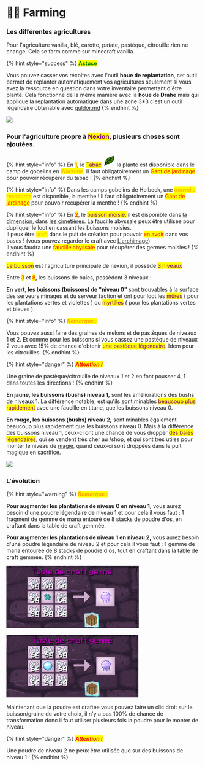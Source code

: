 # 👨🌾 Farming

### Les différentes agricultures

Pour l'agriculture vanilla, blé, carotte, patate, pastèque, citrouille rien ne change. Cela se farm comme sur minecraft vanilla.&#x20;

{% hint style="success" %}
<mark style="color:green;">**Astuce**</mark>

Vous pouvez casser vos récoltes avec l'outil **houe de replantation**, cet outil permet de replanter automatiquement vos agricultures seulement si vous avez la ressource en question dans votre inventaire permettant d'être planté. Cela fonctionne de la même manière avec la **houe de Drahe** mais qui applique la replantation automatique dans une zone 3\*3 c'est un outil légendaire obtenable avec [guldor.md](personnage-fictif/guldor.md "mention")
{% endhint %}

![](../.gitbook/assets/2022-01-12\_18.59.53.png)

### Pour l'agriculture propre à <mark style="color:purple;">Nexion</mark>, plusieurs choses sont ajoutées.&#x20;

{% hint style="info" %}
En <mark style="color:red;">1</mark>, le <mark style="color:purple;">Tabac</mark> ![](../.gitbook/assets/tabacco.png) la plante est disponible dans le camp de gobelins en <mark style="color:orange;">Warzone</mark>. Il faut obligatoirement un <mark style="color:red;">Gant de jardinage</mark> pour pouvoir récupérer du tabac !
{% endhint %}

{% hint style="info" %}
Dans les camps gobelins de Holbeck, une <mark style="color:orange;">nouvelle ressource</mark> est disponible, la menthe ! Il faut obligatoirement un <mark style="color:red;">Gant de jardinage</mark> pour pouvoir récupérer la menthe !&#x20;
{% endhint %}

{% hint style="info" %}
En <mark style="color:red;">2</mark>, le <mark style="color:purple;">buisson moisie.</mark> il est disponible dans [la dimension](la-nouvelle-dimension/#les-zones), dans [les cimetières](la-nouvelle-dimension/cimetieres.md). La faucille abyssale peux être utilisée pour dupliquer le loot en cassant les buissons moisies.\
Il peux être <mark style="color:orange;">craft</mark> dans le puit de création pour pouvoir <mark style="color:red;">en avoir</mark> dans vos bases ! (vous pouvez regarder le craft avec [L'archimage](personnage-fictif/archimage.md))\
Il vous faudra une <mark style="color:red;">faucille abyssale</mark> pour récupérer des germes moisies !
{% endhint %}

<mark style="color:purple;">Le buisson</mark> est l'agriculture principale de nexion, il possède <mark style="color:purple;">3 niveaux</mark>&#x20;

Entre <mark style="color:red;">3</mark> et <mark style="color:red;">8</mark>, les buissons de baies, possèdent 3 niveaux :&#x20;

**En vert, les buissons (buissons) de "niveau 0"** sont trouvables à la surface des serveurs minages et du serveur faction et ont pour loot les <mark style="color:purple;">mûres</mark> ( pour les plantations vertes et violettes ) ou <mark style="color:purple;">myrtilles</mark> ( pour les plantations vertes et bleues ).

{% hint style="info" %}
_<mark style="color:orange;">**Remarque :**</mark>_&#x20;

Vous pouvez aussi faire des graines de melons et de pastèques de niveaux 1 et 2. Et comme pour les buissons si vous cassez une pastèque de niveaux 2 vous avec 15% de chance d'obtenir <mark style="color:purple;">une pastèque légendaire</mark>. Idem pour les citrouilles.
{% endhint %}

{% hint style="danger" %}
_<mark style="color:red;">**Attention !**</mark>_&#x20;

Une graine de pastèque/citrouille de niveaux 1 et 2 en font pousser 4, 1 dans toutes les directions !
{% endhint %}

**En jaune, les buissons (bushs) niveau 1,** sont les améliorations des bushs de niveaux 1. La différence notable, est qu'ils sont minables <mark style="color:purple;">beaucoup plus rapidement</mark> avec une faucille en titane, que les buissons niveau 0.&#x20;

**En rouge, les buissons (bushs) niveau 2,** sont minables également beaucoup plus rapidement que les buissons niveau 0. Mais à la différence des buissons niveau 1, ceux-ci ont une chance de vous dropper <mark style="color:purple;">des baies légendaires</mark>, qui se vendent très cher au /shop, et qui sont très utiles pour monter le niveau de [magie](la-magie.md), quand ceux-ci sont droppées dans le puit magique en sacrifice.

![](../.gitbook/assets/2022-01-12\_23.53.02.png)

### L'évolution

{% hint style="warning" %}
_<mark style="color:orange;">**Remarque :**</mark>_

**Pour augmenter les plantations de niveau 0 en niveau 1,** vous aurez besoin d'une poudre légendaire de niveau 1 et pour cela il vous faut : 1 fragment de gemme de mana entouré de 8 stacks de poudre d'os, en craftant dans la table de craft gemmée.&#x20;

**Pour augmenter les plantations de niveau 1 en niveau 2,** vous aurez besoin d'une poudre légendaire de niveau 2 et pour cela il vous faut : 1 gemme de mana entourée de 8 stacks de poudre d'os, tout en craftant dans la table de craft gemmée.
{% endhint %}

![Poudre de niveaux 1](<../.gitbook/assets/image (96).png>)

![Poudre de niveau 2](<../.gitbook/assets/image (9).png>)

Maintenant que la poudre est craftée vous pouvez faire un clic droit sur le buisson/graine de votre choix, il n'y a pas 100% de chance de transformation donc il faut utiliser plusieurs fois la poudre pour le monter de niveau.&#x20;

{% hint style="danger" %}
_<mark style="color:red;">**Attention !**</mark>_

Une poudre de niveau 2 ne peux être utilisée que sur des buissons de niveau 1 !
{% endhint %}
